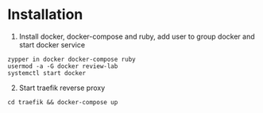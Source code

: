 # Installation

1) Install docker, docker-compose and ruby, add user to group docker and start docker service

```
zypper in docker docker-compose ruby 
usermod -a -G docker review-lab
systemctl start docker
```

2) Start traefik reverse proxy

```
cd traefik && docker-compose up
```
